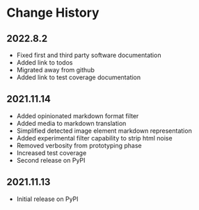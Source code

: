 # Change History

## 2022.8.2

* Fixed first and third party software documentation
* Added link to todos
* Migrated away from github
* Added link to test coverage documentation

## 2021.11.14

* Added opinionated markdown format filter
* Added media to markdown translation
* Simplified detected image element markdown representation
* Added experimental filter capability to strip html noise 
* Removed verbosity from prototyping phase
* Increased test coverage
* Second release on PyPI

## 2021.11.13

* Initial release on PyPI

